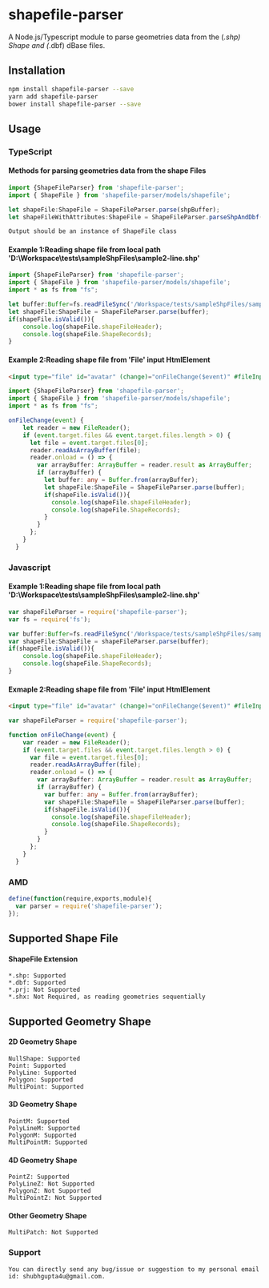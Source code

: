 # shapefile-parser
A Node.js/Typescript module to parse geometries data from the (*.shp) Shape and (*.dbf) dBase files.
## Installation 
```sh
npm install shapefile-parser --save
yarn add shapefile-parser
bower install shapefile-parser --save
```
## Usage 
### TypeScript
#### Methods for parsing geometries data from the shape Files
```typescript
import {ShapeFileParser} from 'shapefile-parser';
import { ShapeFile } from 'shapefile-parser/models/shapefile';

let shapeFile:ShapeFile = ShapeFileParser.parse(shpBuffer);
let shapeFileWithAttributes:ShapeFile = ShapeFileParser.parseShpAndDbf(shpBuffer, dbfBuffer);
```
```sh
Output should be an instance of ShapeFile class
```
#### Example 1:Reading shape file from local path 'D:\Workspace\tests\sampleShpFiles\sample2-line.shp'
```typescript
import {ShapeFileParser} from 'shapefile-parser';
import { ShapeFile } from 'shapefile-parser/models/shapefile';
import * as fs from "fs";

let buffer:Buffer=fs.readFileSync('/Workspace/tests/sampleShpFiles/sample2-line.shp')
let shapeFile:ShapeFile = ShapeFileParser.parse(buffer);
if(shapeFile.isValid()){
    console.log(shapeFile.shapeFileHeader);
    console.log(shapeFile.ShapeRecords);
}
```
#### Example 2:Reading shape file from 'File' input HtmlElement
```html
<input type="file" id="avatar" (change)="onFileChange($event)" #fileInput>
```
```typescript
import {ShapeFileParser} from 'shapefile-parser';
import { ShapeFile } from 'shapefile-parser/models/shapefile';
import * as fs from "fs";

onFileChange(event) {
    let reader = new FileReader();
    if (event.target.files && event.target.files.length > 0) {
      let file = event.target.files[0];
      reader.readAsArrayBuffer(file);
      reader.onload = () => {
        var arrayBuffer: ArrayBuffer = reader.result as ArrayBuffer;
        if (arrayBuffer) {
          let buffer: any = Buffer.from(arrayBuffer);
          let shapeFile:ShapeFile = ShapeFileParser.parse(buffer);
          if(shapeFile.isValid()){
            console.log(shapeFile.shapeFileHeader);
            console.log(shapeFile.ShapeRecords);
          }
        }
      };
    }
  }
```
### Javascript
#### Example 1:Reading shape file from local path 'D:\Workspace\tests\sampleShpFiles\sample2-line.shp'
```javascript
var shapeFileParser = require('shapefile-parser');
var fs = require('fs');

var buffer:Buffer=fs.readFileSync('/Workspace/tests/sampleShpFiles/sample2-line.shp')
var shapeFile:ShapeFile = shapeFileParser.parse(buffer);
if(shapeFile.isValid()){
    console.log(shapeFile.shapeFileHeader);
    console.log(shapeFile.ShapeRecords);
}
```
#### Exmaple 2:Reading shape file from 'File' input HtmlElement
```html
<input type="file" id="avatar" (change)="onFileChange($event)" #fileInput>
```
```typescript
var shapeFileParser = require('shapefile-parser');

function onFileChange(event) {
    var reader = new FileReader();
    if (event.target.files && event.target.files.length > 0) {
      var file = event.target.files[0];
      reader.readAsArrayBuffer(file);
      reader.onload = () => {
        var arrayBuffer: ArrayBuffer = reader.result as ArrayBuffer;
        if (arrayBuffer) {
          var buffer: any = Buffer.from(arrayBuffer);
          var shapeFile:ShapeFile = ShapeFileParser.parse(buffer);
          if(shapeFile.isValid()){
            console.log(shapeFile.shapeFileHeader);
            console.log(shapeFile.ShapeRecords);
          }
        }
      };
    }
  }

```
### AMD
```javascript
define(function(require,exports,module){
  var parser = require('shapefile-parser');
});
```
## Supported Shape File
#### ShapeFile Extension
```ShapeFile Extension
*.shp: Supported
*.dbf: Supported
*.prj: Not Supported
*.shx: Not Required, as reading geometries sequentially
```
## Supported Geometry Shape
#### 2D Geometry Shape
```2D geometry Shape
NullShape: Supported
Point: Supported
PolyLine: Supported
Polygon: Supported
MultiPoint: Supported
```
#### 3D Geometry Shape
```3D geometry Shape
PointM: Supported
PolyLineM: Supported
PolygonM: Supported
MultiPointM: Supported
```
#### 4D Geometry Shape
```4D geometry Shape
PointZ: Supported
PolyLineZ: Not Supported
PolygonZ: Not Supported
MultiPointZ: Not Supported
```
#### Other Geometry Shape
```Other geometry Shape
MultiPatch: Not Supported
```
### Support
```Bug or Suggestion Reporting
You can directly send any bug/issue or suggestion to my personal email id: shubhgupta4u@gmail.com.
```